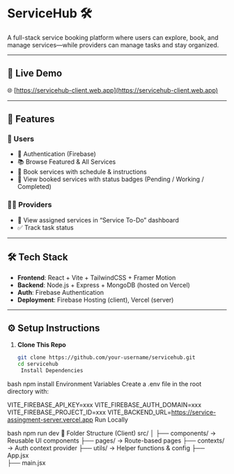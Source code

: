 # ServiceHub 🛠️

A full-stack service booking platform where users can explore, book, and manage services—while providers can manage tasks and stay organized.

---

## 🚀 Live Demo

🌐 [https://servicehub-client.web.app](https://servicehub-client.web.app)

---

## 🧩 Features

### 👤 Users
- 🔐 Authentication (Firebase)
- 📚 Browse Featured & All Services
- 🛒 Book services with schedule & instructions
- 📄 View booked services with status badges (Pending / Working / Completed)

### 🧑‍🔧 Providers
- 🧭 View assigned services in “Service To-Do” dashboard
- ✅ Track task status

---

## 🛠️ Tech Stack

- **Frontend**: React + Vite + TailwindCSS + Framer Motion  
- **Backend**: Node.js + Express + MongoDB (hosted on Vercel)
- **Auth**: Firebase Authentication
- **Deployment**: Firebase Hosting (client), Vercel (server)

---

## ⚙️ Setup Instructions

1. **Clone This Repo**
   ```bash
   git clone https://github.com/your-username/servicehub.git
   cd servicehub
    Install Dependencies

bash
npm install
Environment Variables Create a .env file in the root directory with:

VITE_FIREBASE_API_KEY=xxx
VITE_FIREBASE_AUTH_DOMAIN=xxx
VITE_FIREBASE_PROJECT_ID=xxx
VITE_BACKEND_URL=https://service-assingment-server.vercel.app
Run Locally

bash
npm run dev
📁 Folder Structure (Client)
src/
│
├── components/     → Reusable UI components
├── pages/          → Route-based pages
├── contexts/       → Auth context provider
├── utils/          → Helper functions & config
├── App.jsx         
├── main.jsx        